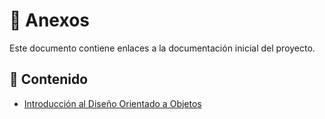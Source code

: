 # 📎 Anexos

Este documento contiene enlaces a la documentación inicial del proyecto.

## 📖 Contenido
- [Introducción al Diseño Orientado a Objetos](introduccion.md)
